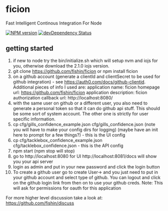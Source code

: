 ficion
======

Fast Intelligent Continous Integration For Node

[![NPM version](https://badge.fury.io/js/ficion.svg)](http://badge.fury.io/js/ficion)
[![devDependency Status](https://david-dm.org/fishin/ficion/dev-status.svg)](https://david-dm.org/fishin/ficion#info=devDependencies)

## getting started

1.  if new to node try the bin/initialize.sh which will setup nvm and iojs for you, otherwise download the 2.1.0 iojs version.
2.  git clone https://github.com/fishin/ficion or npm install ficion
3.  on a github account (generate a clientId and clientSecret to be used for github integration) - see https://auth0.com/docs/github-clientid.
Additional pieces of info I used are:
application name: ficion
homepage url: https://github.com/fishin/ficion
application description: ficion
authorization callback url: http://localhost:8080/
4.  with the same user on github or a different user, you also need to generate a personal token so that it can do github api stuff.  This should be some sort of system account.  The other one is strictly for user specific information. 
4.  cp cfg/gills_confidence_example.json cfg/gills_confidence.json (note you will have to make your config dirs for logging) (maybe have an init here to prompt for a few things?) - this is the UI config
5.  cp cfg/tacklebox_confidence_example.json cfg/tacklebox_confidence.json - this is the API config
6.  npm start (npm stop will stop)
7.  go to http://localhost:8080 for UI http://localhost:8081/docs will show you your api server
8.  login as admin and put in your new password and click the login button
9.  To create a github user go to create User-> and you just need to put in your github account and select type of github.  You can logout and click on the github login link from then on to use your github creds.
Note: This will ask for permissions for oauth for this application

For more higher level discussion take a look at:
https://github.com/fishin/discuss
